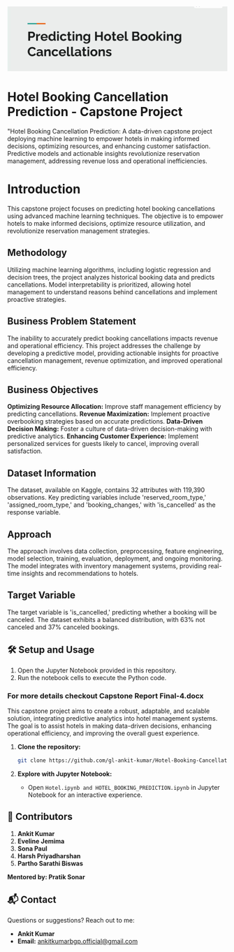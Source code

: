 <div align="center">
  <img src="https://github.com/gl-ankit-kumar/Hotel-Booking-Cancellation-Capstone-Project-/blob/main/Hotel.png" alt="Hotel">
</div>

# Hotel Booking Cancellation Prediction - Capstone Project
 "Hotel Booking Cancellation Prediction: A data-driven capstone project deploying machine learning to empower hotels in making informed decisions, optimizing resources, and enhancing customer satisfaction. Predictive models and actionable insights revolutionize reservation management, addressing revenue loss and operational inefficiencies.

# Introduction
This capstone project focuses on predicting hotel booking cancellations using advanced machine learning techniques. The objective is to empower hotels to make informed decisions, optimize resource utilization, and revolutionize reservation management strategies.

## Methodology

Utilizing machine learning algorithms, including logistic regression and decision trees, the project analyzes historical booking data and predicts cancellations. Model interpretability is prioritized, allowing hotel management to understand reasons behind cancellations and implement proactive strategies.

## Business Problem Statement

The inability to accurately predict booking cancellations impacts revenue and operational efficiency. This project addresses the challenge by developing a predictive model, providing actionable insights for proactive cancellation management, revenue optimization, and improved operational efficiency.

## Business Objectives

**Optimizing Resource Allocation:** Improve staff management efficiency by predicting cancellations.
**Revenue Maximization:** Implement proactive overbooking strategies based on accurate predictions.
**Data-Driven Decision Making:** Foster a culture of data-driven decision-making with predictive analytics.
**Enhancing Customer Experience:** Implement personalized services for guests likely to cancel, improving overall satisfaction.

## Dataset Information
The dataset, available on Kaggle, contains 32 attributes with 119,390 observations. Key predicting variables include 'reserved_room_type,' 'assigned_room_type,' and 'booking_changes,' with 'is_cancelled' as the response variable.

## Approach
The approach involves data collection, preprocessing, feature engineering, model selection, training, evaluation, deployment, and ongoing monitoring. The model integrates with inventory management systems, providing real-time insights and recommendations to hotels.

## Target Variable
The target variable is 'is_cancelled,' predicting whether a booking will be canceled. The dataset exhibits a balanced distribution, with 63% not canceled and 37% canceled bookings.

## 🛠️ Setup and Usage

1. Open the Jupyter Notebook provided in this repository.
2. Run the notebook cells to execute the Python code.
   
### For more details checkout Capstone Report Final-4.docx

This capstone project aims to create a robust, adaptable, and scalable solution, integrating predictive analytics into hotel management systems. The goal is to assist hotels in making data-driven decisions, enhancing operational efficiency, and improving the overall guest experience.

1. **Clone the repository:**
    ```bash
    git clone https://github.com/gl-ankit-kumar/Hotel-Booking-Cancellation-Capstone-Project-.git
    ```

2. **Explore with Jupyter Notebook:**
    - Open `Hotel.ipynb and HOTEL_BOOKING_PREDICTION.ipynb` in Jupyter Notebook for an interactive experience.


## 🤝 Contributors
1. **Ankit Kumar**
2. **Eveline Jemima**
3. **Sona Paul**
4. **Harsh Priyadharshan**
5. **Partho Sarathi Biswas**
   
**Mentored by: Pratik Sonar**

## 📬 Contact

Questions or suggestions? Reach out to me:

- **Ankit Kumar**
- **Email:** [ankitkumarbgp.official@gmail.com](mailto:ankitkumarbgp.official@gmail.com)
